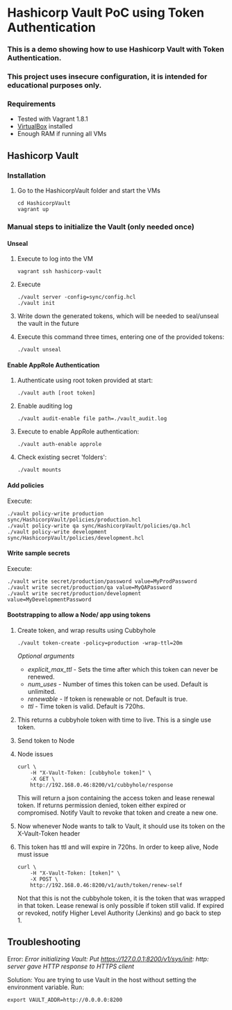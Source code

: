 # Hashicorp Vault PoC using Token Authentication

### This is a demo showing how to use Hashicorp Vault with Token Authentication.

### This project uses insecure configuration, it is intended for educational purposes only.

### Requirements
- Tested with Vagrant 1.8.1
- [VirtualBox](https://www.virtualbox.org/wiki/Downloads) installed
- Enough RAM if running all VMs

## Hashicorp Vault
### Installation
1. Go to the HashicorpVault folder and start the VMs

    ````
    cd HashicorpVault
    vagrant up
    ````
### Manual steps to initialize the Vault (only needed once)
#### Unseal
1. Execute to log into the VM

    ````
    vagrant ssh hashicorp-vault
    ````
2. Execute

    ````
    ./vault server -config=sync/config.hcl
    ./vault init
    ````
3. Write down the generated tokens, which will be needed to seal/unseal the vault in the future
4. Execute this command three times, entering one of the provided tokens:

    ````
    ./vault unseal
    ````
#### Enable AppRole Authentication
1. Authenticate using root token provided at start:

    ````
    ./vault auth [root token]
    ````
2. Enable auditing log

    ```
    ./vault audit-enable file path=./vault_audit.log
    ```
3. Execute to enable AppRole authentication:

    ```
    ./vault auth-enable approle
    ```
4. Check existing secret 'folders':

    ```
    ./vault mounts
    ```
#### Add policies
Execute:

```
./vault policy-write production sync/HashicorpVault/policies/production.hcl
./vault policy-write qa sync/HashicorpVault/policies/qa.hcl
./vault policy-write development sync/HashicorpVault/policies/development.hcl
```

#### Write sample secrets
Execute:

```
./vault write secret/production/password value=MyProdPassword
./vault write secret/production/qa value=MyQAPassword
./vault write secret/production/development value=MyDevelopmentPassword
```

#### Bootstrapping to allow a Node/ app using tokens
1. Create token, and wrap results using Cubbyhole

   ```
   ./vault token-create -policy=production -wrap-ttl=20m
   ```

   *Optional arguments*

   - _explicit_max_ttl_ - Sets the time after which this token can never be renewed.
   - _num_uses_ - Number of times this token can be used. Default is unlimited.
   - _renewable_ - If token is renewable or not. Default is true.
   - _ttl_ - Time token is valid. Default is 720hs.

2. This returns a cubbyhole token with time to live. This is a single use token.
3. Send token to Node
4. Node issues

    ```
    curl \
        -H "X-Vault-Token: [cubbyhole token]" \
        -X GET \
        http://192.168.0.46:8200/v1/cubbyhole/response
    ```
    This will return a json containing the access token and lease renewal token.
    If returns permission denied, token either expired or compromised. Notify Vault to revoke that token and create a new one.
5. Now whenever Node wants to talk to Vault, it should use its token on the X-Vault-Token header
6. This token has ttl and will expire in 720hs. In order to keep alive, Node must issue
    ```
    curl \
        -H "X-Vault-Token: [token]" \
        -X POST \
        http://192.168.0.46:8200/v1/auth/token/renew-self
    ```
    Not that this is not the cubbyhole token, it is the token that was wrapped in that token.
    Lease renewal is only possible if token still valid. If expired or revoked, notify Higher Level Authority (Jenkins) and go back to step 1.

## Troubleshooting
Error:
_Error initializing Vault: Put https://127.0.0.1:8200/v1/sys/init: http: server gave HTTP response to HTTPS client_

Solution:
You are trying to use Vault in the host without setting the environment variable. Run:
```
export VAULT_ADDR=http://0.0.0.0:8200
```
